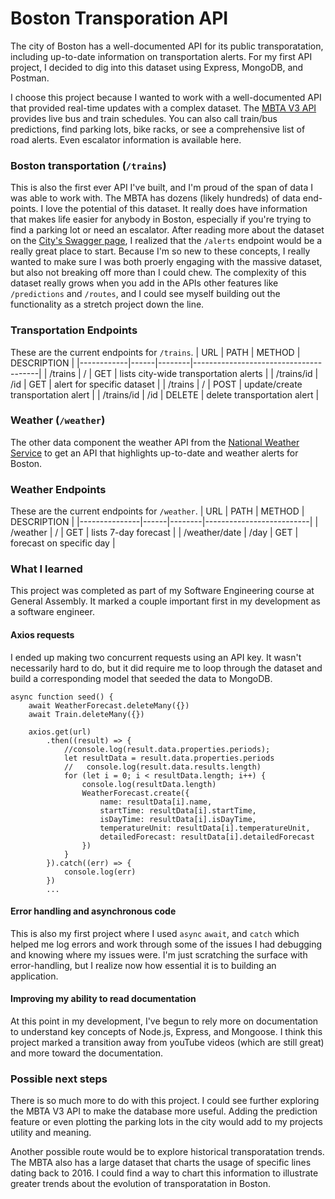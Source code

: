 # Boston Transporation API 
The city of Boston has a well-documented API for its public transporatation, including up-to-date information on transportation alerts. For my first API project, I decided to dig into this dataset using Express, MongoDB, and Postman. 

I choose this project because I wanted to work with a well-documented API that provided real-time updates with a complex dataset. The [MBTA V3 API](https://www.mbta.com/developers/v3-api) provides live bus and train schedules. You can also call train/bus predictions, find parking lots, bike racks, or see a comprehensive list of road alerts. Even escalator information is available here. 

### Boston transportation (`/trains`)
This is also the first ever API I've built, and I'm proud of the span of data I was able to work with. The MBTA has dozens (likely hundreds) of data end-points. I love the potential of this dataset. It really does have information that makes life easier for anybody in Boston, especially if you're trying to find a parking lot or need an escalator. After reading more about the dataset on the [City's Swagger page](https://api-v3.mbta.com/docs/swagger/index.html#/Alert/ApiWeb_AlertController_index), I realized that the `/alerts` endpoint would be a really great place to start. Because I'm so new to these concepts, I really wanted to make sure I was both proerly engaging with the massive dataset, but also not breaking off more than I could chew. The complexity of this dataset really grows when you add in the APIs other features like `/predictions` and `/routes`, and I could see myself building out the functionality as a stretch project down the line. 

### Transportation Endpoints
These are the current endpoints for `/trains`. 
|  URL       | PATH | METHOD | DESCRIPTION                           |
|------------|------|--------|---------------------------------------|
| /trains    | /    | GET    | lists city-wide transportation alerts |
| /trains/id | /id  | GET    | alert for specific dataset            |
| /trains    | /    | POST   | update/create transportation alert    |
| /trains/id | /id  | DELETE | delete transportation alert           |


### Weather (`/weather`)
The other data component the weather API from the [National Weather Service](https://www.weather.gov/documentation/services-web-api) to get an API that highlights up-to-date and weather alerts for Boston. 

### Weather Endpoints
These are the current endpoints for `/weather`.
|  URL          | PATH | METHOD | DESCRIPTION              |
|---------------|------|--------|--------------------------|
| /weather      | /    | GET    | lists 7-day forecast     |
| /weather/date | /day | GET    | forecast on specific day |


### What I learned
This project was completed as part of my Software Engineering course at General Assembly. It marked a couple important first in my development as a software engineer.

#### Axios requests 
I ended up making two concurrent requests using an API key. It wasn't necessarily hard to do, but it did require me to loop through the dataset and build a corresponding model that seeded the data to MongoDB. 
```
async function seed() {
    await WeatherForecast.deleteMany({})
    await Train.deleteMany({})

    axios.get(url)
        .then((result) => {
            //console.log(result.data.properties.periods); 
            let resultData = result.data.properties.periods
            //   console.log(result.data.results.length)
            for (let i = 0; i < resultData.length; i++) {
                console.log(resultData.length)
                WeatherForecast.create({
                    name: resultData[i].name,
                    startTime: resultData[i].startTime,
                    isDayTime: resultData[i].isDayTime,
                    temperatureUnit: resultData[i].temperatureUnit,
                    detailedForecast: resultData[i].detailedForecast
                })
            }
        }).catch((err) => {
            console.log(err)
        })
        ...
```
#### Error handling and asynchronous code 
This is also my first project where I used `async` `await`, and `catch` which helped me log errors and work through some of the issues I had debugging and knowing where my issues were. I'm just scratching the surface with error-handling, but I realize now how essential it is to building an application. 


#### Improving my ability to read documentation 
At this point in my development, I've begun to rely more on documentation to understand key concepts of Node.js, Express, and Mongoose. I think this project marked a transition away from youTube videos (which are still great) and more toward the documentation.

### Possible next steps
There is so much more to do with this project. I could see further exploring the MBTA V3 API to make the database more useful. Adding the prediction feature or even plotting the parking lots in the city would add to my projects utility and meaning. 

Another possible route would be to explore historical transporatation trends. The MBTA also has a large dataset that charts the usage of specific lines dating back to 2016. I could find a way to chart this information to illustrate greater trends about the evolution of transporatation in Boston.  

